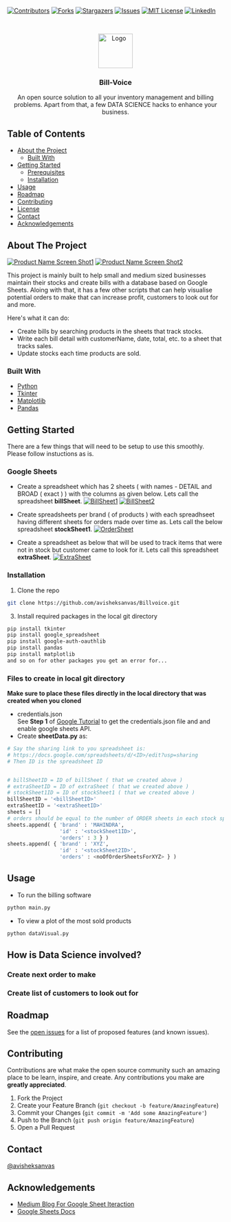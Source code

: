 [![Contributors][contributors-shield]][contributors-url]
[![Forks][forks-shield]][forks-url]
[![Stargazers][stars-shield]][stars-url]
[![Issues][issues-shield]][issues-url]
[![MIT License][license-shield]][license-url]
[![LinkedIn][linkedin-shield]][linkedin-url]



<br />
<p align="center">
  <a href="https://github.com/othneildrew/Best-README-Template">
    <img src="images/logo.png" alt="Logo" width="80" height="80">
  </a>

  <h3 align="center">Bill-Voice</h3>

  <p align="center">
	An open source solution to all your inventory management and billing problems.
	Apart from that, a few DATA SCIENCE hacks to enhance your business.
  </p>
</p>



## Table of Contents

* [About the Project](#about-the-project)
  * [Built With](#built-with)
* [Getting Started](#getting-started)
  * [Prerequisites](#prerequisites)
  * [Installation](#installation)
* [Usage](#usage)
* [Roadmap](#roadmap)
* [Contributing](#contributing)
* [License](#license)
* [Contact](#contact)
* [Acknowledgements](#acknowledgements)



## About The Project

[![Product Name Screen Shot1][productScreenshot1]]()
[![Product Name Screen Shot2][productScreenshot2]]()

This project is mainly built to help small and medium sized businesses maintain their stocks and create bills with a database based on Google Sheets. Aloing with that, it has a few other scripts that can help visualise potential orders to make that can increase profit, customers to look out for and more.

Here's what it can do:
* Create bills by searching products in the sheets that track stocks.
* Write each bill detail with customerName, date, total, etc. to a sheet that tracks sales.
* Update stocks each time products are sold.


### Built With
* [Python](https://www.python.org/)
* [Tkinter](https://docs.python.org/3/library/tkinter.html)
* [Matplotlib](https://matplotlib.org/)
* [Pandas](https://pandas.pydata.org/)



## Getting Started

There are a few things that will need to be setup to use this smoothly. Please follow instuctions as is.

### Google Sheets

* Create a spreadsheet which has 2 sheets ( with names - DETAIL and BROAD ( exact ) ) with the columns as given below. Lets call the spreadsheet **billSheet**.
[![BillSheet1][billSheet1]]()
[![BillSheet2][billSheet2]]()

* Create spreadsheets per brand ( of products ) with each spreadhseet having different sheets for orders made over time as. Lets call the below spreadsheet **stockSheet1**.
[![OrderSheet][orderSheet]]()

* Create a spreadsheet as below that will be used to track items that were not in stock but customer came to look for it. Lets call this spreadsheet **extraSheet**.
[![ExtraSheet][extraSheet]]()


### Installation

1. Clone the repo
```sh
git clone https://github.com/avisheksanvas/Billvoice.git
```
3. Install required packages in the local git directory
```sh
pip install tkinter
pip install google_spreadsheet
pip install google-auth-oauthlib
pip install pandas
pip install matplotlib
and so on for other packages you get an error for...
```


### Files to create in local git directory

**Make sure to place these files directly in the local directory that was created when you cloned**


* credentials.json<br>
See **Step 1** of [Google Tutorial](https://developers.google.com/sheets/api/quickstart/python) to get the credentials.json file and and enable google sheets API.
* Create **sheetData.py** as:
```python
# Say the sharing link to you spreadsheet is:
# https://docs.google.com/spreadsheets/d/<ID>/edit?usp=sharing
# Then ID is the spreadsheet ID


# billSheetID = ID of billSheet ( that we created above )
# extraSheetID = ID of extraSheet ( that we created above )
# stockSheet1ID = ID of stockSheet1 ( that we created above )
billSheetID = '<billSheetID>'
extraSheetID = '<extraSheetID>'
sheets = []
# orders should be equal to the number of ORDER sheets in each stock spreadsheet
sheets.append( { 'brand' : 'MAHINDRA',
                 'id' : '<stockSheet1ID>',
                 'orders' : 3 } )
sheets.append( { 'brand' : 'XYZ',
                 'id' : '<stockSheet2ID>',
                 'orders' : <noOfOrderSheetsForXYZ> } )
```


## Usage

* To run the billing software
```sh
python main.py
```
* To view a plot of the most sold products
```sh
python dataVisual.py
```


## How is Data Science involved?

### Create next order to make

### Create list of customers to look out for

## Roadmap

See the [open issues](https://github.com/avisheksanvas/Billvoice/issues) for a list of proposed features (and known issues).



## Contributing

Contributions are what make the open source community such an amazing place to be learn, inspire, and create. Any contributions you make are **greatly appreciated**.

1. Fork the Project
2. Create your Feature Branch (`git checkout -b feature/AmazingFeature`)
3. Commit your Changes (`git commit -m 'Add some AmazingFeature'`)
4. Push to the Branch (`git push origin feature/AmazingFeature`)
5. Open a Pull Request



## Contact

[@avisheksanvas](https://twitter.com/avisheksanvas)




## Acknowledgements
* [Medium Blog For Google Sheet Iteraction](https://medium.com/analytics-vidhya/how-to-read-and-write-data-to-google-spreadsheet-using-python-ebf54d51a72c)
* [Google Sheets Docs](https://developers.google.com/sheets/api/guides/values)





[contributors-shield]: https://img.shields.io/github/contributors/avisheksanvas/Billvoice.svg?style=flat-square
[contributors-url]: https://github.com/avisheksanvas/Billvoice/graphs/contributors
[forks-shield]: https://img.shields.io/github/forks/avisheksanvas/Billvoice.svg?style=flat-square
[forks-url]: https://github.com/avisheksanvas/Billvoice/network/members
[stars-shield]: https://img.shields.io/github/stars/avisheksanvas/Billvoice.svg?style=flat-square
[stars-url]: https://github.com/avisheksanvas/Billvoice/stargazers
[issues-shield]: https://img.shields.io/github/issues/avisheksanvas/Billvoice.svg?style=flat-square
[issues-url]: https://github.com/avisheksanvas/Billvoice/issues
[license-shield]: https://img.shields.io/github/license/avisheksanvas/Billvoice.svg?style=flat-square
[license-url]: https://github.com/avisheksanvas/Billvoice/blob/master/LICENSE.txt
[linkedin-shield]: https://img.shields.io/badge/-LinkedIn-black.svg?style=flat-square&logo=linkedin&colorB=555
[linkedin-url]: https://linkedin.com/in/avishek-santhaliya
[productScreenshot1]: images/productScreenshot1.png
[productScreenshot2]: images/productScreenshot2.png
[billSheet1]: images/billSheet1.png
[billSheet2]: images/billSheet2.png
[orderSheet]: images/orderSheet.png
[extraSheet]: images/extraSheet.png
